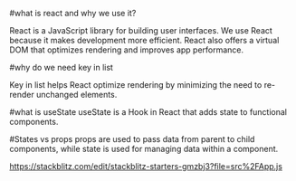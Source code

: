 #what is react and why we use it?

React is a JavaScript library for building user interfaces.
We use React because it makes development more efficient. React also offers a virtual DOM that optimizes rendering and improves app performance.

#why do we need key in list

Key in list helps React optimize rendering by minimizing the need to re-render unchanged elements.

#what is useState
useState is a Hook in React that adds state to functional components.

#States vs props
props are used to pass data from parent to child components, while state is used for managing data within a component.

https://stackblitz.com/edit/stackblitz-starters-gmzbj3?file=src%2FApp.js
